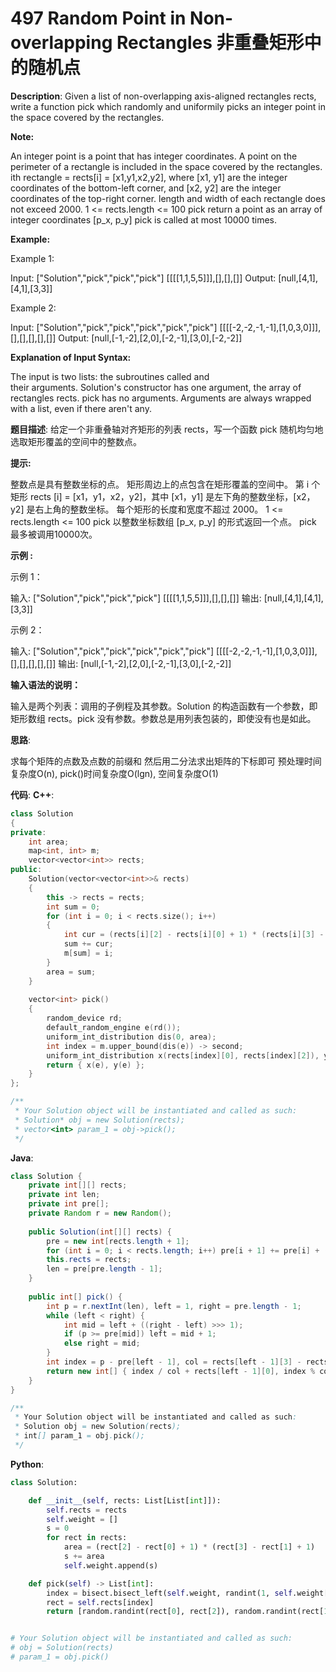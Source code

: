 # 497 Random Point in Non-overlapping Rectangles 非重叠矩形中的随机点

__Description__:
Given a list of non-overlapping axis-aligned rectangles rects, write a function pick which randomly and uniformily picks an integer point in the space covered by the rectangles.

__Note:__

An integer point is a point that has integer coordinates.
A point on the perimeter of a rectangle is included in the space covered by the rectangles.
ith rectangle = rects[i] = [x1,y1,x2,y2], where [x1, y1] are the integer coordinates of the bottom-left corner, and [x2, y2] are the integer coordinates of the top-right corner.
length and width of each rectangle does not exceed 2000.
1 <= rects.length <= 100
pick return a point as an array of integer coordinates [p_x, p_y]
pick is called at most 10000 times.

__Example:__

Example 1:

Input:
["Solution","pick","pick","pick"]
[[[[1,1,5,5]]],[],[],[]]
Output:
[null,[4,1],[4,1],[3,3]]

Example 2:

Input:
["Solution","pick","pick","pick","pick","pick"]
[[[[-2,-2,-1,-1],[1,0,3,0]]],[],[],[],[],[]]
Output:
[null,[-1,-2],[2,0],[-2,-1],[3,0],[-2,-2]]

__Explanation of Input Syntax:__

The input is two lists: the subroutines called and their arguments. Solution's constructor has one argument, the array of rectangles rects. pick has no arguments. Arguments are always wrapped with a list, even if there aren't any.

__题目描述__:
给定一个非重叠轴对齐矩形的列表 rects，写一个函数 pick 随机均匀地选取矩形覆盖的空间中的整数点。

__提示:__

整数点是具有整数坐标的点。
矩形周边上的点包含在矩形覆盖的空间中。
第 i 个矩形 rects [i] = [x1，y1，x2，y2]，其中 [x1，y1] 是左下角的整数坐标，[x2，y2] 是右上角的整数坐标。
每个矩形的长度和宽度不超过 2000。
1 <= rects.length <= 100
pick 以整数坐标数组 [p_x, p_y] 的形式返回一个点。
pick 最多被调用10000次。

__示例 :__

示例 1：

输入:
["Solution","pick","pick","pick"]
[[[[1,1,5,5]]],[],[],[]]
输出:
[null,[4,1],[4,1],[3,3]]

示例 2：

输入:
["Solution","pick","pick","pick","pick","pick"]
[[[[-2,-2,-1,-1],[1,0,3,0]]],[],[],[],[],[]]
输出:
[null,[-1,-2],[2,0],[-2,-1],[3,0],[-2,-2]]

__输入语法的说明：__

输入是两个列表：调用的子例程及其参数。Solution 的构造函数有一个参数，即矩形数组 rects。pick 没有参数。参数总是用列表包装的，即使没有也是如此。

__思路__:

求每个矩阵的点数及点数的前缀和
然后用二分法求出矩阵的下标即可
预处理时间复杂度O(n), pick()时间复杂度O(lgn), 空间复杂度O(1)

__代码__:
__C++__:

```C++
class Solution 
{
private:
    int area;
    map<int, int> m;
    vector<vector<int>> rects;
public:
    Solution(vector<vector<int>>& rects) 
    {
        this -> rects = rects;
        int sum = 0;
        for (int i = 0; i < rects.size(); i++)
        {
            int cur = (rects[i][2] - rects[i][0] + 1) * (rects[i][3] - rects[i][1] + 1);
            sum += cur;
            m[sum] = i;
        }
        area = sum;
    }
    
    vector<int> pick() 
    {
        random_device rd;
        default_random_engine e(rd());
        uniform_int_distribution dis(0, area);
        int index = m.upper_bound(dis(e)) -> second;
        uniform_int_distribution x(rects[index][0], rects[index][2]), y(rects[index][1], rects[index][3]);
        return { x(e), y(e) };
    }
};

/**
 * Your Solution object will be instantiated and called as such:
 * Solution* obj = new Solution(rects);
 * vector<int> param_1 = obj->pick();
 */
```

__Java__:

```Java
class Solution {
    private int[][] rects;
    private int len;
    private int pre[];
    private Random r = new Random();
    
    public Solution(int[][] rects) {
        pre = new int[rects.length + 1];
        for (int i = 0; i < rects.length; i++) pre[i + 1] += pre[i] + (rects[i][2]-rects[i][0] + 1) * (rects[i][3] - rects[i][1] + 1);
        this.rects = rects;
        len = pre[pre.length - 1];
    }
    
    public int[] pick() {
        int p = r.nextInt(len), left = 1, right = pre.length - 1;
        while (left < right) {
            int mid = left + ((right - left) >>> 1);
            if (p >= pre[mid]) left = mid + 1;
            else right = mid;
        }
        int index = p - pre[left - 1], col = rects[left - 1][3] - rects[left - 1][1] + 1;
        return new int[] { index / col + rects[left - 1][0], index % col + rects[left - 1][1] };
    }
}

/**
 * Your Solution object will be instantiated and called as such:
 * Solution obj = new Solution(rects);
 * int[] param_1 = obj.pick();
 */
```

__Python__:

```Python
class Solution:

    def __init__(self, rects: List[List[int]]):
        self.rects = rects
        self.weight = []
        s = 0
        for rect in rects:
            area = (rect[2] - rect[0] + 1) * (rect[3] - rect[1] + 1)
            s += area
            self.weight.append(s)

    def pick(self) -> List[int]:
        index = bisect.bisect_left(self.weight, randint(1, self.weight[-1]))
        rect = self.rects[index]
        return [random.randint(rect[0], rect[2]), random.randint(rect[1], rect[3])]


# Your Solution object will be instantiated and called as such:
# obj = Solution(rects)
# param_1 = obj.pick()
```
